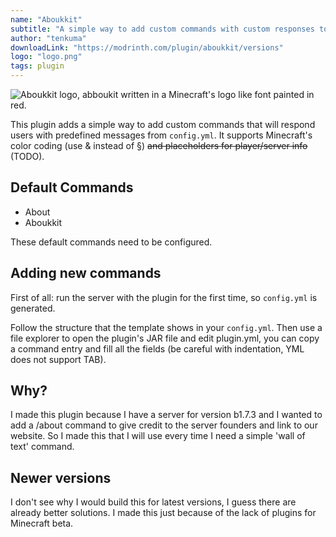 ```yaml
---
name: "Aboukkit"
subtitle: "A simple way to add custom commands with custom responses to your server."
author: "tenkuma"
downloadLink: "https://modrinth.com/plugin/aboukkit/versions"
logo: "logo.png"
tags: plugin
---
```


![Aboukkit logo, abboukit written in a Minecraft's logo like font painted in red.](https://cdn.modrinth.com/data/cached_images/94b1f813f8e15f82dddcffa5284c92e59cb93b27.png)

This plugin adds a simple way to add custom commands that will respond users with predefined messages from ```config.yml```. It supports Minecraft's color coding (use & instead of §) ~~and placeholders for player/server info~~ (TODO).

## Default Commands
- About
- Aboukkit

These default commands need to be configured.

## Adding new commands
First of all: run the server with the plugin for the first time, so ```config.yml``` is generated.

Follow the structure that the template shows in your ```config.yml```. Then use a file explorer to open the plugin's JAR file and edit plugin.yml, you can copy a command entry and fill all the fields (be careful with indentation, YML does not support TAB).

## Why?
I made this plugin because I have a server for version b1.7.3 and I wanted to add a /about command to give credit to the server founders and link to our website. So I made this that I will use every time I need a simple 'wall of text' command.

## Newer versions
I don't see why I would build this for latest versions, I guess there are already better solutions. I made this just because of the lack of plugins for Minecraft beta.